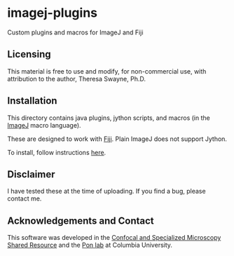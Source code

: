 imagej-plugins
==============

Custom plugins and macros for ImageJ and Fiji

## Licensing

This material is free to use and modify, for non-commercial use, with attribution to the author, Theresa Swayne, Ph.D.

## Installation

This directory contains java plugins, jython scripts, and macros (in the [ImageJ](http://imagej.nih.gov/ij/) macro language).

These are designed to work with [Fiji](http://fiji.sc). Plain ImageJ does not support Jython.

To install, follow instructions [here](http://fiji.sc/Installing_3rd_party_plugins "Fiji Installing Plugins").

## Disclaimer

I have tested these at the time of uploading. If you find a bug, please contact me.

## Acknowledgements and Contact

This software was developed in the [Confocal and Specialized Microscopy Shared Resource](http://www.hiccc.columbia.edu/research/sharedresources/confocal) and the [Pon lab](http://sklad.cumc.columbia.edu/pharm/cumc/profile_new.php?id=231) at Columbia University.
